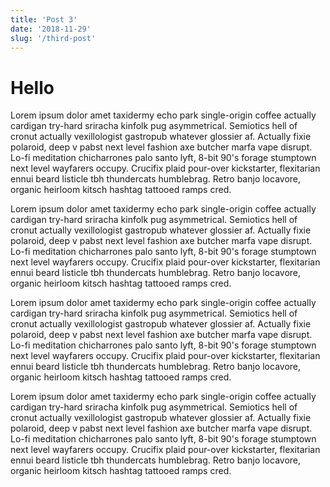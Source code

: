 ```yaml
---
title: 'Post 3'
date: '2018-11-29'
slug: '/third-post'
---
```


# Hello

Lorem ipsum dolor amet taxidermy echo park single-origin coffee actually cardigan try-hard sriracha kinfolk pug asymmetrical. Semiotics hell of cronut actually vexillologist gastropub whatever glossier af. Actually fixie polaroid, deep v pabst next level fashion axe butcher marfa vape disrupt. Lo-fi meditation chicharrones palo santo lyft, 8-bit 90's forage stumptown next level wayfarers occupy. Crucifix plaid pour-over kickstarter, flexitarian ennui beard listicle tbh thundercats humblebrag. Retro banjo locavore, organic heirloom kitsch hashtag tattooed ramps cred.

Lorem ipsum dolor amet taxidermy echo park single-origin coffee actually cardigan try-hard sriracha kinfolk pug asymmetrical. Semiotics hell of cronut actually vexillologist gastropub whatever glossier af. Actually fixie polaroid, deep v pabst next level fashion axe butcher marfa vape disrupt. Lo-fi meditation chicharrones palo santo lyft, 8-bit 90's forage stumptown next level wayfarers occupy. Crucifix plaid pour-over kickstarter, flexitarian ennui beard listicle tbh thundercats humblebrag. Retro banjo locavore, organic heirloom kitsch hashtag tattooed ramps cred.

Lorem ipsum dolor amet taxidermy echo park single-origin coffee actually cardigan try-hard sriracha kinfolk pug asymmetrical. Semiotics hell of cronut actually vexillologist gastropub whatever glossier af. Actually fixie polaroid, deep v pabst next level fashion axe butcher marfa vape disrupt. Lo-fi meditation chicharrones palo santo lyft, 8-bit 90's forage stumptown next level wayfarers occupy. Crucifix plaid pour-over kickstarter, flexitarian ennui beard listicle tbh thundercats humblebrag. Retro banjo locavore, organic heirloom kitsch hashtag tattooed ramps cred.

Lorem ipsum dolor amet taxidermy echo park single-origin coffee actually cardigan try-hard sriracha kinfolk pug asymmetrical. Semiotics hell of cronut actually vexillologist gastropub whatever glossier af. Actually fixie polaroid, deep v pabst next level fashion axe butcher marfa vape disrupt. Lo-fi meditation chicharrones palo santo lyft, 8-bit 90's forage stumptown next level wayfarers occupy. Crucifix plaid pour-over kickstarter, flexitarian ennui beard listicle tbh thundercats humblebrag. Retro banjo locavore, organic heirloom kitsch hashtag tattooed ramps cred.
